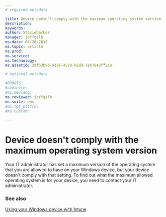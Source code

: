 ```yaml
---
# required metadata

title: Device doesn't comply with the maximum operating system version | Microsoft Intune
description:
keywords:
author: Staciebarker
manager: jeffgilb
ms.date: 04/28/2016
ms.topic: article
ms.prod:
ms.service:
ms.technology:
ms.assetid: 2df53b9b-9195-45c9-b5dd-7eb7642ff219

# optional metadata

#ROBOTS:
#audience:
#ms.devlang:
ms.reviewer: jeffgilb
ms.suite: ems
#ms.tgt_pltfrm:
#ms.custom:

---
```



# Device doesn't comply with the maximum operating system version

Your IT administrator has set a maximum version of the operating system that you are allowed to have on your  Windows device, but your device doesn't comply with that setting. To find out what the maximum allowed operating system is for your device, you need to contact your IT administrator.

### See also
[Using your Windows device with Intune](using-your-windows-device-with-intune.md)